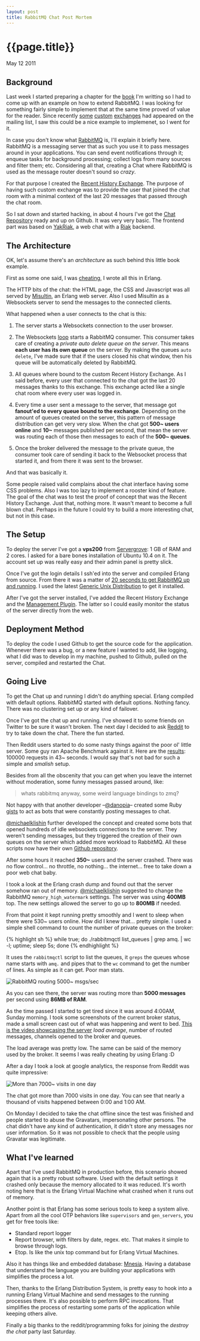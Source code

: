 ```yaml
---
layout: post
title: RabbitMQ Chat Post Mortem
---
```


# {{page.title}} #

<span class="meta">May 12 2011</span>

## Background ##

Last week I started preparing a chapter for the [book](http://bit.ly/rabbitmq+) I'm writting so I had to come up with an example on how to extend RabbitMQ. I was looking for something fairly simple to implement that at the same time proved of value for the reader. Since recently [some](https://github.com/jbrisbin/riak-exchange) [custom](https://github.com/squaremo/rabbitmq-lvc-plugin) [exchanges](https://github.com/jbrisbin/random-exchange) had appeared on the mailing list, I saw this could be a nice example to implemenet, so I went for it.

In case you don't know what [RabbitMQ](http://www.rabbitmq.com/) is, I'll explain it briefly here. RabbitMQ is a messaging server that as such you use it to pass messages around in your applications. You can send event notifications through it; enqueue tasks for background processing; collect logs from many sources and filter them; etc. Considering all that, creating a Chat where RabbitMQ is used as the message router doesn't sound so _crazy_.

For that purpose I created the [Recent History Exchange](https://github.com/videlalvaro/rabbitmq-recent-history-exchange). The purpose of having such custom exchange was to provide the user that joined the chat room with a minimal context of the last 20 messages that passed through the chat room.

So I sat down and started hacking, in about 4 hours I've got the [Chat Repository](https://github.com/videlalvaro/rabbitmq-chat) ready and up on Github. It was very very basic. The frontend part was based on [YakRiak](https://github.com/seancribbs/yakriak), a web chat with a [Riak](https://github.com/basho/riak_kv) backend.

## The Architecture ##

OK, let's assume there's an _architecture_ as such behind this little book example.

First as some one said, I was [cheating](http://www.reddit.com/r/programming/comments/h6aai/hey_reddit_i_wrote_a_chat_app_using_rabbitmq_and/c1swq7w), I wrote all this in Erlang.

The HTTP bits of the chat: the HTML page, the CSS and Javascript was all served by [Misultin](https://github.com/ostinelli/misultin), an Erlang web server. Also I used Misultin as a Websockets server to send the messages to the connected clients.

What happened when a user connects to the chat is this:

1) The server starts a Websockets connection to the user browser.

2) The Websockets [loop](https://github.com/videlalvaro/rabbitmq-chat/blob/master/src/rabbitmq_chat_rest.erl#L69) starts a RabbitMQ consumer. This consumer takes care of creating a _private auto delete queue on the server_. This means __each user has its own queue__ on the server. By making the queues `auto delete`, I've made sure that if the users closed his chat window, then his queue will be automatically deleted by RabbitMQ.

3) All queues where bound to the custom Recent History Exchange. As I said before, every user that connected to the chat got the last 20 messages thanks to this exchange. This exchange acted like a single chat room where every user was logged in.

4) Every time a user sent a message to the server, that message got __fanout'ed to every queue bound to the exchange__. Depending on the amount of queues created on the server, this pattern of message distribution can get very very slow. When the chat got __500~ users online__ and __10~__ messages published per second, that mean the server was routing each of those then messages to each of the __500~ queues__.

5) Once the broker delivered the message to the private queue, the consumer took care of sending it back to the Websocket process that started it, and from there it was sent to the browser.

And that was basically it.

Some people raised valid complains about the chat interface having some CSS problems. Also I was too lazy to implement a rooster kind of feature. The goal of the chat was to test the proof of concept that was the Recent History Exchange. Just that, nothing more. It wasn't meant to become a full blown chat. Perhaps in the future I could try to build a more interesting chat, but not in this case.

## The Setup ##

To deploy the server I've got a __vps200__ from [Servergrove](http://www.servergrove.com/vps): 1 GB of RAM and 2 cores. I asked for a bare bones installation of Ubuntu 10.4 on it. The account set up was really easy and their admin panel is pretty slick.

Once I've got the login details I ssh'ed into the server and compiled Erlang from source. From there it was a matter of [20 seconds to get RabbitMQ up and running](http://vimeo.com/10254034). I used the latest [Generic Unix Distribution](http://www.rabbitmq.com/releases/rabbitmq-server/v2.4.1/rabbitmq-server-generic-unix-2.4.1.tar.gz) to get it installed.

After I've got the server installed, I've added the Recent History Exchange and the [Management Plugin](http://www.rabbitmq.com/plugins.html#rabbitmq-management). The latter so I could easily monitor the status of the server directly from the web.

## Deployment Method ##

To deploy the code I used Github to get the source code for the application. Whenever there was a bug, or a new feature I wanted to add, like logging, what I did was to develop in my machine, pushed to Github, pulled on the server, compiled and restarted the Chat.

## Going Live ##

To get the Chat up and running I didn't do anything special. Erlang compiled with default options. RabbitMQ started with default options. Nothing fancy. There was no clustering set up or any kind of failover.

Once I've got the chat up and running. I've showed it to some friends on Twitter to be sure it wasn't broken. The next day I decided to ask [Reddit](http://www.reddit.com/r/programming/comments/h6aai/hey_reddit_i_wrote_a_chat_app_using_rabbitmq_and/) to try to take down the chat. There the fun started.

Then Reddit users started to do some nasty things against the poor ol' little server. Some guy ran Apache Benchmark against it. Here are the [results](http://pastebin.com/ecVX7xtv): 100000 requests in 43~ seconds. I would say that's not bad for such a simple and _smalish_ setup.

Besides from all the obscenity that you can get when you leave the internet without moderation, some funny messages passed around, like:

> whats rabbitmq anyway, some weird language bindings to zmq?

Not happy with that another developer –[@danopia](http://twitter.com/#!/danopia)– created some Ruby [gists](https://gist.github.com/5c4769f21486a3c34d6a/442139759a20ed79ec2f9d805de156f2d2216cec) to act as bots that were constantly posting messages to chat.

[@michaelklishin](http://twitter.com/#!/michaelklishin) further developed the concept and created some bots that opened hundreds of idle websockets connections to the server. They weren't sending messages, but they triggered the creation of their own queues on the server which added more workload to RabbitMQ. All these scripts now have their own [Github repository](https://github.com/michaelklishin/rmq-chat-load-testing-scripts).

After some hours it reached __350~__ users and the server crashed. There was no flow control… no throttle, no nothing… the internet… free to take down a poor web chat baby.

I took a look at the Erlang crash dump and found out that the server somehow ran out of memory. [@michaelklishin](http://twitter.com/#!/michaelklishin) suggested to change the RabbitMQ `memory_high_watermark` settings. The server was using __400MB__ top. The new settings allowed the server to go up to __800MB__ if needed.

From that point it kept running pretty smoothly and I went to sleep when there were 530~ users online. How did I knew that… pretty simple. I used a simple shell command to count the number of private queues on the broker:

{% highlight sh %}
while true; do ./rabbitmqctl list_queues | grep amq. | wc -l; uptime; sleep 5s; done
{% endhighlight %}

It uses the `rabbitmqctl` script to list the queues, it `greps` the queues whose name starts with `amq.` and pipes that to the `wc` command to get the number of lines. As simple as it can get. Poor man stats.

![RabbitMQ routing 5000~ msgs/sec](/images/5000_msgs.png)

As you can see there, the server was routing more than __5000 messages__ per second using __86MB of RAM__.

As the time passed I started to get tired since it was around 4:00AM, Sunday morning. I took some screenshots of the current broker status, made a small screen cast out of what was happening and went to bed. [This is the video showcasing the server](http://vimeo.com/23424752) _load average_, number of routed messages, channels opened to the broker and queues.

The load average was pretty low. The same can be said of the memory used by the broker. It seems I was really cheating by using Erlang :D

After a day I took a look at google analytics, the response from Reddit was quite impressive:

![More than 7000~ visits in one day](/images/analytics.png)

The chat got more than 7000 visits in one day. You can see that nearly a thousand of visits happened between 0:00 and 1:00 AM.

On Monday I decided to take the chat offline since the test was finished and people started to abuse the Gravatars, impersonating other persons. The chat didn't have any kind of authentication, it didn't store any messages nor user information. So it was not possible to check that the people using Gravatar was legitimate.

## What I've learned ##

Apart that I've used RabbitMQ in production before, this scenario showed again that is a pretty robust software. Used with the default settings it crashed only because the memory allocated to it was reduced. It's worth noting here that is the Erlang Virtual Machine what crashed when it runs out of memory.

Another point is that Erlang has some serious tools to keep a system alive. Apart from all the cool OTP behaviors like `supervisors` and `gen_servers`, you get for free tools like:

- Standard report logger
- Report browser, with filters by date, regex. etc. That makes it simple to browse through logs.
- Etop. Is like the unix top command but for Erlang Virtual Machines.

Also it has things like and embedded database: [Mnesia](http://www.erlang.org/doc/apps/mnesia/index.html). Having a database that understand the language you are building your applications with simplifies the process a lot.

Then, thanks to the Erlang Distribution System, is pretty easy to hook into a running Erlang Virtual Machine and send messages to the running processes there. It's also possible to perform RPC invocations. That simplifies the process of restarting some parts of the application while keeping others alive.

Finally a big thanks to the reddit/programming folks for joining the _destroy the chat_ party last Saturday.